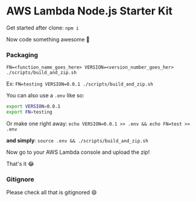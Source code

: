 # AWS Lambda Node.js Starter Kit

Get started after clone: `npm i`

Now code something awesome :rocket:

### Packaging

`FN=<function_name_goes_here> VERSION=<version_number_goes_her> ./scripts/build_and_zip.sh`

Ex: `FN=testing VERSION=0.0.1 ./scripts/build_and_zip.sh`

You can also use a `.env` like so:

```bash
export VERSION=0.0.1
export FN=testing
```

Or make one right away: `echo VERSION=0.0.1 >> .env && echo FN=test >> .env`

**and simply**: `source .env && ./scripts/build_and_zip.sh`

Now go to your AWS Lambda console and upload the zip!

That's it :joy:

### Gitignore

Please check all that is gitignored :smile:
